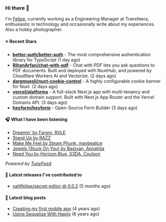 ### Hi there 👋

I'm [Felipe](https://felipevm.com), currently working as a Engineering Manager at Transfeera, enthusiastic in technology and occasionally write about my experiences. Also a hobby photographer.

#### ⭐ Recent Stars
- **[better-auth/better-auth](https://github.com/better-auth/better-auth)** - The most comprehensive authentication library for TypeScript (1 day ago)
- **[RihanArfan/chat-with-pdf](https://github.com/RihanArfan/chat-with-pdf)** - Chat with PDF lets you ask questions to PDF documents. Built and deployed with NuxtHub, and powered by Cloudflare Workers AI and Vectorize. (2 days ago)
- **[dargmuesli/nuxt-cookie-control](https://github.com/dargmuesli/nuxt-cookie-control)** - A highly configurable cookie banner for Nuxt. (2 days ago)
- **[vercel/platforms](https://github.com/vercel/platforms)** - A full-stack Next.js app with multi-tenancy and custom domain support. Built with Next.js App Router and the Vercel Domains API. (3 days ago)
- **[heyform/heyform](https://github.com/heyform/heyform)** - Open-Source Form Builder (3 days ago)

#### 🎧 What I have been listening
- [Dreamin&#39; by Fargro, RVLE](https://open.spotify.com/track/3UPtRj3lH32FG8yZc4ooWa)
- [Stand Up by RAZZ](https://open.spotify.com/track/1ir8ns7QddbM18F7UOa096)
- [Make Me Feel by Steam Phunk, maybealice](https://open.spotify.com/track/3oeTpxPTiC7mf618t37O9J)
- [Jewels (Stuck On You) by Bastyan, Annahita](https://open.spotify.com/track/1MCVV41JmQoCDQQewDhnlW)
- [Need You by Horizon Blue, S3DA, Coulson](https://open.spotify.com/track/0ujT2z8Pz9Z4PPdLSYsuw1)

_Powered by [TuneFeed](https://tunefeed.app?ref=valtlfelipe-gh-profile)_ 

#### 🚀 Latest releases I've contributed to


- [valtlfelipe/secret-editor @ 0.0.2](https://github.com/valtlfelipe/secret-editor/releases/tag/0.0.2) (5 months ago)

#### 📄 Latest blog posts
- [Creating my first mobile app](https://felipevm.com/posts/creating-my-first-mobile-app/) (4 years ago)
- [Using Sequelize With Hapijs](https://felipevm.com/posts/using-sequelize-with-hapijs/) (6 years ago)
